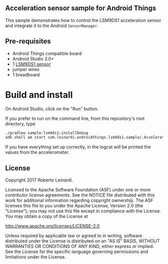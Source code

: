 ## Acceleration sensor sample for Android Things

This sample demonstrates how to control the LSM9DS1 acceleration sensor
and integrate it to the Android `SensorManager`.
                                                           


## Pre-requisites

- Android Things compatible board
- Android Studio 3.0+
- 1 [LSM9DS1 sensor](http://www.st.com/en/mems-and-sensors/lsm9ds1.html)
- jumper wires
- 1 breadboard


# Build and install

On Android Studio, click on the "Run" button.

If you prefer to run on the command line, from this repository's root directory, type

```bash
./gradlew sample-lsm9ds1:installDebug
adb shell am start com.leinardi.androidthings.lsm9ds1.sample/.AccelerationActivity
```

If you have everything set up correctly, in the logcat will be printed the values
from the accelerometer.


## License

Copyright 2017 Roberto Leinardi.

Licensed to the Apache Software Foundation (ASF) under one or more contributor
license agreements.  See the NOTICE file distributed with this work for
additional information regarding copyright ownership.  The ASF licenses this
file to you under the Apache License, Version 2.0 (the "License"); you may not
use this file except in compliance with the License.  You may obtain a copy of
the License at

  http://www.apache.org/licenses/LICENSE-2.0

Unless required by applicable law or agreed to in writing, software
distributed under the License is distributed on an "AS IS" BASIS, WITHOUT
WARRANTIES OR CONDITIONS OF ANY KIND, either express or implied.  See the
License for the specific language governing permissions and limitations under
the License.
